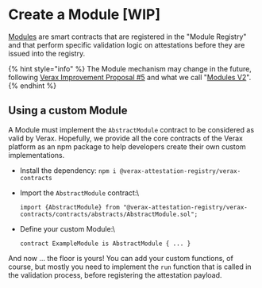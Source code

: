 # Create a Module \[WIP]

[Modules](../../core-concepts/modules.md) are smart contracts that are registered in the "Module Registry" and that perform specific validation logic on attestations before they are issued into the registry.

{% hint style="info" %}
The Module mechanism may change in the future, following [Verax Improvement Proposal #5](https://community.ver.ax/t/allow-variable-modules-in-portals/51/2) and what we call "[Modules V2](https://github.com/Consensys/linea-attestation-registry/pull/562)".
{% endhint %}

## Using a custom Module

A Module must implement the `AbstractModule` contract to be considered as valid by Verax. Hopefully, we provide all the core contracts of the Verax platform as an npm package to help developers create their own custom implementations.

* Install the dependency: `npm i @verax-attestation-registry/verax-contracts`
*   Import the `AbstractModule` contract:\


    ```solidity
    import {AbstractModule} from "@verax-attestation-registry/verax-contracts/contracts/abstracts/AbstractModule.sol";
    ```
*   Define your custom Module:\


    ```solidity
    contract ExampleModule is AbstractModule { ... }
    ```

And now ... the floor is yours! You can add your custom functions, of course, but mostly you need to implement the `run` function that is called in the validation process, before registering the attestation payload.

